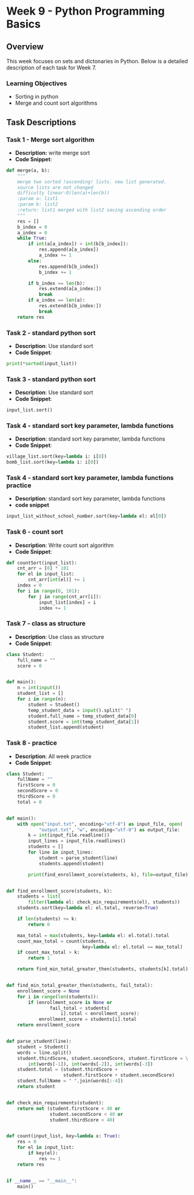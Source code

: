 # Week 9 - Python Programming Basics

## Overview

This week focuses on sets and dictonaries in Python. Below is a detailed description of each task for Week 7.

### Learning Objectives

* Sorting in python
* Merge and count sort algorithms

## Task Descriptions

### Task 1 - Merge sort algorithm

- **Description:** write merge sort
- **Code Snippet**:

```python
def merge(a, b):
    """
    merge two sorted !ascending! lists. new list generated.
    source lists are not changed
    difficulty linear-O(len(a)+len(b))
    :param a: list1
    :param b: list2
    :return: list1 merged with list2 saving ascending order
    """
    res = []
    b_index = 0
    a_index = 0
    while True:
        if int(a[a_index]) < int(b[b_index]):
            res.append(a[a_index])
            a_index += 1
        else:
            res.append(b[b_index])
            b_index += 1

        if b_index == len(b):
            res.extend(a[a_index:])
            break
        if a_index == len(a):
            res.extend(b[b_index:])
            break
    return res
```

### Task 2 - standard python sort

- **Description**: Use standard sort
- **Code Snippet**:

```python
print(*sorted(input_list))
```

### Task 3 - standard python sort

- **Description**: Use standard sort
- **Code Snippet**:

```python
input_list.sort()
```

### Task 4 - standard sort key parameter, lambda functions

- **Description**: standard sort key parameter, lambda functions
- **Code Snippet**:

```python
village_list.sort(key=lambda i: i[0])
bomb_list.sort(key=lambda i: i[0])
```

### Task 4 - standard sort key parameter, lambda functions practice

- **Description**: standard sort key parameter, lambda functions
- **code snippet**

```python
input_list_without_school_number.sort(key=lambda el: el[0])
```

### Task 6 - count sort

- **Description**: Write count sort algorithm
- **Code Snippet**:

```python
def countSort(input_list):
    cnt_arr = [0] * 101
    for el in input_list:
        cnt_arr[int(el)] += 1
    index = 0
    for i in range(0, 101):
        for j in range(cnt_arr[i]):
            input_list[index] = i
            index += 1
```

### Task 7 - class as structure

- **Description**: Use class as structure
- **Code Snippet**:

```python
class Student:
    full_name = ""
    score = 0


def main():
    n = int(input())
    student_list = []
    for i in range(n):
        student = Student()
        temp_student_data = input().split(" ")
        student.full_name = temp_student_data[0]
        student.score = int(temp_student_data[1])
        student_list.append(student)
```

### Task 8 - practice

- **Description**: All week practice
- **Code Snippet**:

```python
class Student:
    fullName = ""
    firstScore = 0
    secondScore = 0
    thirdScore = 0
    total = 0


def main():
    with open("input.txt", encoding="utf-8") as input_file, open(
            "output.txt", "w", encoding="utf-8") as output_file:
        k = int(input_file.readline())
        input_lines = input_file.readlines()
        students = []
        for line in input_lines:
            student = parse_student(line)
            students.append(student)

        print(find_enrollment_score(students, k), file=output_file)


def find_enrollment_score(students, k):
    students = list(
        filter(lambda el: check_min_requirements(el), students))
    students.sort(key=lambda el: el.total, reverse=True)

    if len(students) <= k:
        return 0

    max_total = max(students, key=lambda el: el.total).total
    count_max_total = count(students,
                            key=lambda el: el.total == max_total)
    if count_max_total > k:
        return 1

    return find_min_total_greater_then(students, students[k].total)


def find_min_total_greater_then(students, fail_total):
    enrollment_score = None
    for i in range(len(students)):
        if (enrollment_score is None or
                fail_total < students[
                    i].total < enrollment_score):
            enrollment_score = students[i].total
    return enrollment_score


def parse_student(line):
    student = Student()
    words = line.split()
    student.thirdScore, student.secondScore, student.firstScore = \
        int(words[-1]), int(words[-2]), int(words[-3])
    student.total = (student.thirdScore +
                     student.firstScore + student.secondScore)
    student.fullName = " ".join(words[:-4])
    return student


def check_min_requirements(student):
    return not (student.firstScore < 40 or
                student.secondScore < 40 or
                student.thirdScore < 40)


def count(input_list, key=lambda x: True):
    res = 0
    for el in input_list:
        if key(el):
            res += 1
    return res


if __name__ == "__main__":
    main()

```
